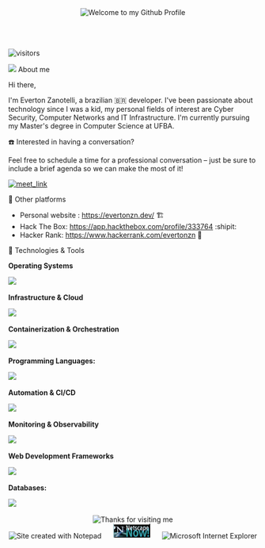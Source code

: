 <!-- "Hero" Header -->
<div align="center">
  <img src="https://github.com/BrunnerLivio/brunnerlivio/blob/master/images/welcome.png?raw=true" style="max-width: 100%;" alt="Welcome to my Github Profile" />
  <br />
  <br />
  <br />
  <br />

</div>

![visitors](https://visitor-badge.laobi.icu/badge?page_id=evertonzanotelli.evertonzanotelli) 

<img src="https://media.giphy.com/media/WUlplcMpOCEmTGBtBW/giphy.gif" width="30">  About me

Hi there,

I'm Everton Zanotelli, a brazilian :brazil: developer. I've been passionate about technology since I was a kid, my personal fields of interest are Cyber Security, Computer Networks and IT Infrastructure. I'm currently pursuing my Master's degree in Computer Science at UFBA.



:phone: Interested in having a conversation?

Feel free to schedule a time for a professional conversation – just be sure to include a brief agenda so we can make the most of it!

<a href="https://calendly.com/evertonzn/30min" target="_blank"><img width="498" alt="meet_link" src="https://user-images.githubusercontent.com/15426564/144297439-f530f383-e73e-41e0-9914-a9b7d3f432e5.png"></a>


:twisted_rightwards_arrows: Other platforms

- Personal website : https://evertonzn.dev/ :building_construction:
- Hack The Box: https://app.hackthebox.com/profile/333764 :shipit:
- Hacker Rank: https://www.hackerrank.com/evertonzn :abacus:


🔧 Technologies & Tools

**Operating Systems**

<p align="left">
  <a href="https://skillicons.dev">
    <img src="https://skillicons.dev/icons?i=debian,linux,redhat,ubuntu,windows" />
  </a>
</p>

**Infrastructure & Cloud**

<p align="left">
  <a href="https://skillicons.dev">
    <img src="https://skillicons.dev/icons?i=terraform,openstack,gcp,azure,ansible" />
  </a>
</p>

**Containerization & Orchestration**

<p align="left">
  <a href="https://skillicons.dev">
    <img src="https://skillicons.dev/icons?i=docker,kubernetes" />
  </a>
</p>

**Programming Languages:**

<p align="left">
  <a href="https://skillicons.dev">
    <img src="https://skillicons.dev/icons?i=rust,regex,py,php,perl,js,html,go,c,bash" />
  </a>
</p>

**Automation & CI/CD**

<p align="left">
  <a href="https://skillicons.dev">
    <img src="https://skillicons.dev/icons?i=jenkins,gitlab,git" />
  </a>
</p>

**Monitoring & Observability**

<p align="left">
  <a href="https://skillicons.dev">
    <img src="https://skillicons.dev/icons?i=prometheus,grafana,elasticsearch" />
  </a>
</p>

**Web Development Frameworks**

<p align="left">
  <a href="https://skillicons.dev">
    <img src="https://skillicons.dev/icons?i=wordpress,flask,django,nginx" />
  </a>
</p>

**Databases:**
<p align="left">
  <a href="https://skillicons.dev">
    <img src="https://skillicons.dev/icons?i=mysql,redis,sqlite,postgres" />
  </a>
</p>


<!-- Footer -->

<div align="center">

<img height="120" alt="Thanks for visiting me" width="100%" src="https://raw.githubusercontent.com/BrunnerLivio/brunnerlivio/master/images/marquee.svg" />
<br />
<img src="https://raw.githubusercontent.com/BrunnerLivio/brunnerlivio/master/images/notepad.gif" alt="Site created with Notepad" height="30" />
<!-- "margin-right: whatever;" -->
<span>&nbsp;&nbsp;&nbsp;&nbsp;</span>  
<img src="https://github.com/EvertonZanotelli/EvertonZanotelli/blob/main/netscape.gif" alt="Netscape Navegator" height="30" />
<span>&nbsp;&nbsp;&nbsp;&nbsp;</span>  
<img src="https://raw.githubusercontent.com/BrunnerLivio/brunnerlivio/master/images/noframes.gif" alt="Microsoft Internet Explorer" />
